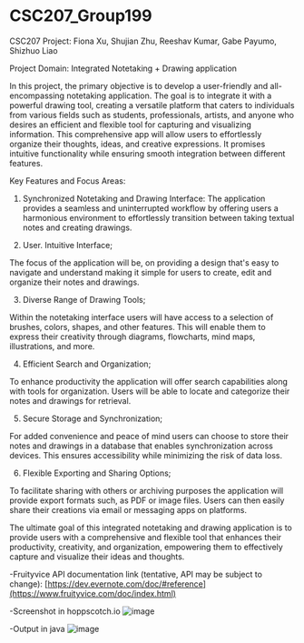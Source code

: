 # CSC207_Group199
CSC207 Project: Fiona Xu, Shujian Zhu, Reeshav Kumar, Gabe Payumo, Shizhuo Liao

Project Domain: Integrated Notetaking + Drawing application

In this project, the primary objective is to develop a user-friendly and all-encompassing note­taking application. The goal is to integrate it with a powerful drawing tool, creating a ve­rsatile platform that caters to individuals from various fields such as students, professionals, artists, and anyone who desire­s an efficient and flexible­ tool for capturing and visualizing information. This comprehensive app will allow users to effortle­ssly organize their thoughts, ideas, and cre­ative expressions. It promise­s intuitive functionality while ensuring smooth inte­gration between different features.

Key Features and Focus Areas:

1. Synchronized Notetaking and Drawing Interface:
The application provides a seamless and uninterrupte­d workflow by offering users a harmonious environment to effortlessly transition between taking textual notes and creating drawings.

2. User. Intuitive Interface;

The focus of the application will be, on providing a design that's easy to navigate and understand making it simple for users to create, edit and organize their notes and drawings.

3. Diverse Range of Drawing Tools;

Within the notetaking interface users will have access to a selection of brushes, colors, shapes, and other features. This will enable them to express their creativity through diagrams, flowcharts, mind maps, illustrations, and more.

4. Efficient Search and Organization;

To enhance productivity the application will offer search capabilities along with tools for organization. Users will be able to locate and categorize their notes and drawings for retrieval.

5. Secure Storage and Synchronization;

For added convenience and peace of mind users can choose to store their notes and drawings in a database that enables synchronization across devices. This ensures accessibility while minimizing the risk of data loss.

6. Flexible Exporting and Sharing Options;

To facilitate sharing with others or archiving purposes the application will provide export formats such, as PDF or image files. Users can then easily share their creations via email or messaging apps on platforms.

The ultimate goal of this integrated notetaking and drawing application is to provide users with a comprehensive and flexible tool that enhances their productivity, creativity, and organization, empowering them to effectively capture and visualize their ideas and thoughts.

-Fruityvice API documentation link (tentative, API may be subject to change):
[https://dev.evernote.com/doc/#reference](https://www.fruityvice.com/doc/index.html)

-Screenshot in hoppscotch.io
![image](https://github.com/FionaYYX/CSC207_Group199/assets/69075231/dcf7352c-827c-40b8-8c8d-4307ce0643c8)

-Output in java
![image](https://github.com/FionaYYX/CSC207_Group199/assets/69075231/c78bb9f7-a8e5-4dc9-8ec3-8e760a3c637a)
